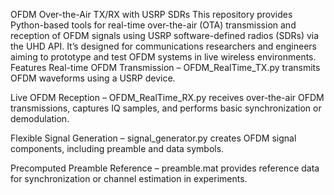 OFDM Over-the-Air TX/RX with USRP SDRs
This repository provides Python-based tools for real-time over-the-air (OTA) transmission and reception of OFDM signals using USRP software-defined radios (SDRs) via the UHD API. It’s designed for communications researchers and engineers aiming to prototype and test OFDM systems in live wireless environments.
Features
Real-time OFDM Transmission – OFDM_RealTime_TX.py transmits OFDM waveforms using a USRP device.

Live OFDM Reception – OFDM_RealTime_RX.py receives over-the-air OFDM transmissions, captures IQ samples, and performs basic synchronization or demodulation.

Flexible Signal Generation – signal_generator.py creates OFDM signal components, including preamble and data symbols.

Precomputed Preamble Reference – preamble.mat provides reference data for synchronization or channel estimation in experiments.
